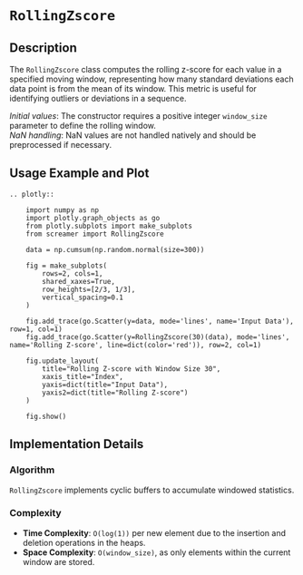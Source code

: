 # `RollingZscore`

## Description

The `RollingZscore` class computes the rolling z-score for each value in a specified moving window, representing how many standard deviations each data point is from the mean of its window. This metric is useful for identifying outliers or deviations in a sequence.

*Initial values*: The constructor requires a positive integer `window_size` parameter to define the rolling window.  
*NaN handling*: NaN values are not handled natively and should be preprocessed if necessary.

## Usage Example and Plot

```{eval-rst}
.. plotly::

    import numpy as np
    import plotly.graph_objects as go
    from plotly.subplots import make_subplots
    from screamer import RollingZscore

    data = np.cumsum(np.random.normal(size=300))

    fig = make_subplots(
        rows=2, cols=1,
        shared_xaxes=True,
        row_heights=[2/3, 1/3],
        vertical_spacing=0.1
    )

    fig.add_trace(go.Scatter(y=data, mode='lines', name='Input Data'), row=1, col=1)
    fig.add_trace(go.Scatter(y=RollingZscore(30)(data), mode='lines', name='Rolling Z-score', line=dict(color='red')), row=2, col=1)

    fig.update_layout(
        title="Rolling Z-score with Window Size 30",
        xaxis_title="Index",
        yaxis=dict(title="Input Data"),
        yaxis2=dict(title="Rolling Z-score")
    )

    fig.show()
```


## Implementation Details

### Algorithm

`RollingZscore` implements cyclic buffers to accumulate windowed statistics.

### Complexity

* **Time Complexity**: `O(log(1))` per new element due to the insertion and deletion operations in the heaps.
* **Space Complexity**: `O(window_size)`, as only elements within the current window are stored.

